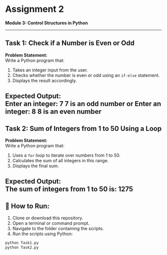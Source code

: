 # Assignment 2  
**Module 3: Control Structures in Python**

---

## Task 1: Check if a Number is Even or Odd  

**Problem Statement:**  
Write a Python program that:  
1. Takes an integer input from the user.  
2. Checks whether the number is even or odd using an `if-else` statement.  
3. Displays the result accordingly.  

**Expected Output:**  
Enter an integer: 7 7 is an odd number or
Enter an integer: 8 8 is an even number
---

## Task 2: Sum of Integers from 1 to 50 Using a Loop  

**Problem Statement:**  
Write a Python program that:  
1. Uses a `for` loop to iterate over numbers from 1 to 50.  
2. Calculates the sum of all integers in this range.  
3. Displays the final sum.  

**Expected Output:**  
The sum of integers from 1 to 50 is: 1275
---

## 🚀 How to Run:

1. Clone or download this repository.  
2. Open a terminal or command prompt.  
3. Navigate to the folder containing the scripts.  
4. Run the scripts using Python:

```bash
python Task1.py
python Task2.py
